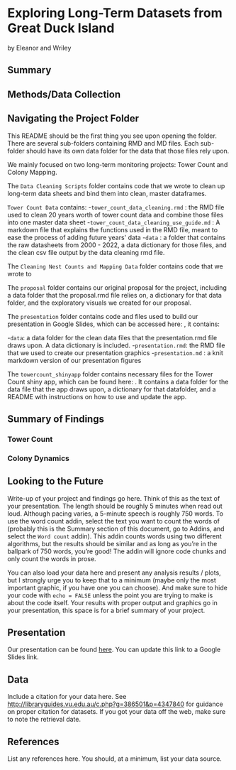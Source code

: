 Exploring Long-Term Datasets from Great Duck Island
================
by Eleanor and Wriley

## Summary

## Methods/Data Collection



## Navigating the Project Folder

This README should be the first thing you see upon opening the folder. There are several sub-folders containing RMD and MD files. Each sub-folder should have its own data folder for the data that those files rely upon.

We mainly focused on two long-term monitoring projects: Tower Count and Colony Mapping. 

The `Data Cleaning Scripts` folder contains code that we wrote to clean up long-term data sheets and bind them into clean, master dataframes. 

`Tower Count Data` contains:
-`tower_count_data_cleaning.rmd` : the RMD file used to clean 20 years worth of tower count data and combine those files into one master data sheet
-`tower_count_data_cleaning_use_guide.md` : A markdown file that explains the functions used in the RMD file, meant to ease the process of adding future years' data
-`data` : a folder that contains the raw datasheets from 2000 - 2022, a data dictionary for those files, and the clean csv file output by the data cleaning rmd file.

The `Cleaning Nest Counts and Mapping Data` folder contains code that we wrote to 


The `proposal` folder contains our original proposal for the project, including a data folder that the proposal.rmd file relies on, a dictionary for that data folder, and the exploratory visuals we created for our proposal.

The `presentation` folder contains code and files used to build our presentation in Google Slides, which can be accessed here:  , it contains:

-`data`: a data folder for the clean data files that the presentation.rmd file draws upon. A data dictionary is included.
-`presentation.rmd`:  the RMD file that we used to create our presentation graphics 
-`presentation.md` : a knit markdown version of our presentation figures


The `towercount_shinyapp` folder contains necessary files for the Tower Count shiny app, which can be found here:  . It contains a data folder for the data file that the app draws upon, a dictionary for that datafolder, and a README with instructions on how to use and update the app. 



## Summary of Findings

### Tower Count
### Colony Dynamics


## Looking to the Future



Write-up of your project and findings go here. Think of this as the text
of your presentation. The length should be roughly 5 minutes when read
out loud. Although pacing varies, a 5-minute speech is roughly 750
words. To use the word count addin, select the text you want to count
the words of (probably this is the Summary section of this document, go
to Addins, and select the `Word count` addin). This addin counts words
using two different algorithms, but the results should be similar and as
long as you’re in the ballpark of 750 words, you’re good! The addin will
ignore code chunks and only count the words in prose.

You can also load your data here and present any analysis results /
plots, but I strongly urge you to keep that to a minimum (maybe only the
most important graphic, if you have one you can choose). And make sure
to hide your code with `echo = FALSE` unless the point you are trying to
make is about the code itself. Your results with proper output and
graphics go in your presentation, this space is for a brief summary of
your project.

## Presentation

Our presentation can be found [here](presentation/presentation.html). You can update this link to a Google Slides link.

## Data

Include a citation for your data here. See
<http://libraryguides.vu.edu.au/c.php?g=386501&p=4347840> for guidance
on proper citation for datasets. If you got your data off the web, make
sure to note the retrieval date.

## References

List any references here. You should, at a minimum, list your data
source.
